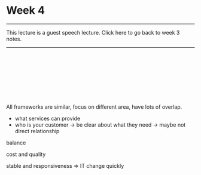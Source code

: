 # Week 4

<hr>
This lecture is a guest speech lecture. Click here to go back to week 3 notes.
<hr>



<br>
<br>
<br>
<br><br>
<br><br>
<br>
All frameworks are similar, focus on different area, have lots of overlap.

* what services can provide
* who is your customer -> be clear about what they need -> maybe not direct relationship


balance

cost and quality

stable and responsiveness => IT change quickly

